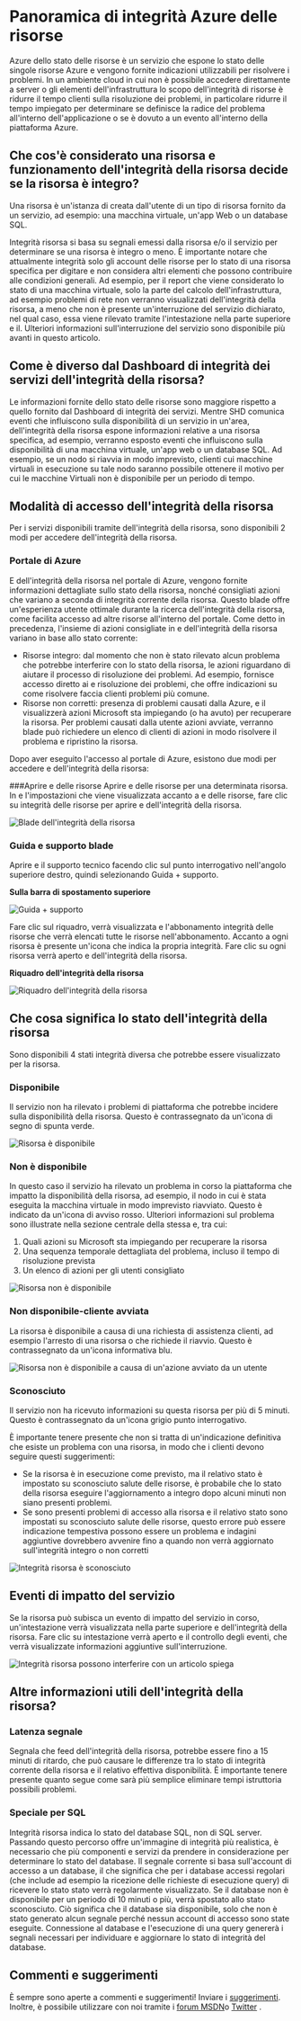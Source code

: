 <properties
   pageTitle="Panoramica di integrità risorsa Azure | Microsoft Azure"
   description="Panoramica dell'integrità della risorsa Azure"
   services="Resource health"
   documentationCenter="dev-center-name"
   authors="BernardoAMunoz"
   manager=""
   editor=""/>

<tags
   ms.service="resource-health"
   ms.devlang="na"
   ms.topic="article"
   ms.tgt_pltfrm="na"
   ms.workload="Supportability"
   ms.date="06/01/2016"
   ms.author="BernardoAMunoz"/>

# <a name="azure-resource-health-overview"></a>Panoramica di integrità Azure delle risorse

Azure dello stato delle risorse è un servizio che espone lo stato delle singole risorse Azure e vengono fornite indicazioni utilizzabili per risolvere i problemi. In un ambiente cloud in cui non è possibile accedere direttamente a server o gli elementi dell'infrastruttura lo scopo dell'integrità di risorse è ridurre il tempo clienti sulla risoluzione dei problemi, in particolare ridurre il tempo impiegato per determinare se definisce la radice del problema all'interno dell'applicazione o se è dovuto a un evento all'interno della piattaforma Azure.

## <a name="what-is-considered-a-resource-and-how-does-resource-health-decides-if-the-resource-is-healthy-or-not"></a>Che cos'è considerato una risorsa e funzionamento dell'integrità della risorsa decide se la risorsa è integro? 
Una risorsa è un'istanza di creata dall'utente di un tipo di risorsa fornito da un servizio, ad esempio: una macchina virtuale, un'app Web o un database SQL. 

Integrità risorsa si basa su segnali emessi dalla risorsa e/o il servizio per determinare se una risorsa è integro o meno. È importante notare che attualmente integrità solo gli account delle risorse per lo stato di una risorsa specifica per digitare e non considera altri elementi che possono contribuire alle condizioni generali. Ad esempio, per il report che viene considerato lo stato di una macchina virtuale, solo la parte del calcolo dell'infrastruttura, ad esempio problemi di rete non verranno visualizzati dell'integrità della risorsa, a meno che non è presente un'interruzione del servizio dichiarato, nel qual caso, essa viene rilevato tramite l'intestazione nella parte superiore e il. Ulteriori informazioni sull'interruzione del servizio sono disponibile più avanti in questo articolo. 

## <a name="how-is-resource-health-different-from-service-health-dashboard"></a>Come è diverso dal Dashboard di integrità dei servizi dell'integrità della risorsa?

Le informazioni fornite dello stato delle risorse sono maggiore rispetto a quello fornito dal Dashboard di integrità dei servizi. Mentre SHD comunica eventi che influiscono sulla disponibilità di un servizio in un'area, dell'integrità della risorsa espone informazioni relative a una risorsa specifica, ad esempio, verranno esposto eventi che influiscono sulla disponibilità di una macchina virtuale, un'app web o un database SQL. Ad esempio, se un nodo si riavvia in modo imprevisto, clienti cui macchine virtuali in esecuzione su tale nodo saranno possibile ottenere il motivo per cui le macchine Virtuali non è disponibile per un periodo di tempo.   

## <a name="how-to-access-resource-health"></a>Modalità di accesso dell'integrità della risorsa
Per i servizi disponibili tramite dell'integrità della risorsa, sono disponibili 2 modi per accedere dell'integrità della risorsa.

### <a name="azure-portal"></a>Portale di Azure
E dell'integrità della risorsa nel portale di Azure, vengono fornite informazioni dettagliate sullo stato della risorsa, nonché consigliati azioni che variano a seconda di integrità corrente della risorsa. Questo blade offre un'esperienza utente ottimale durante la ricerca dell'integrità della risorsa, come facilita accesso ad altre risorse all'interno del portale. Come detto in precedenza, l'insieme di azioni consigliate in e dell'integrità della risorsa variano in base allo stato corrente:

* Risorse integro: dal momento che non è stato rilevato alcun problema che potrebbe interferire con lo stato della risorsa, le azioni riguardano di aiutare il processo di risoluzione dei problemi. Ad esempio, fornisce accesso diretto ai e risoluzione dei problemi, che offre indicazioni su come risolvere faccia clienti problemi più comune.
* Risorse non corretti: presenza di problemi causati dalla Azure, e il visualizzerà azioni Microsoft sta impiegando (o ha avuto) per recuperare la risorsa. Per problemi causati dalla utente azioni avviate, verranno blade può richiedere un elenco di clienti di azioni in modo risolvere il problema e ripristino la risorsa.  

Dopo aver eseguito l'accesso al portale di Azure, esistono due modi per accedere e dell'integrità della risorsa: 

###<a name="open-the-resource-blade"></a>Aprire e delle risorse
Aprire e delle risorse per una determinata risorsa. In e l'impostazioni che viene visualizzata accanto a e delle risorse, fare clic su integrità delle risorse per aprire e dell'integrità della risorsa. 

![Blade dell'integrità della risorsa](./media/resource-health-overview/resourceBladeAndResourceHealth.png)

### <a name="help-and-support-blade"></a>Guida e supporto blade
Aprire e il supporto tecnico facendo clic sul punto interrogativo nell'angolo superiore destro, quindi selezionando Guida + supporto. 

**Sulla barra di spostamento superiore**

![Guida + supporto](./media/resource-health-overview/HelpAndSupport.png)

Fare clic sul riquadro, verrà visualizzata e l'abbonamento integrità delle risorse che verrà elencati tutte le risorse nell'abbonamento. Accanto a ogni risorsa è presente un'icona che indica la propria integrità. Fare clic su ogni risorsa verrà aperto e dell'integrità della risorsa.

**Riquadro dell'integrità della risorsa**

![Riquadro dell'integrità della risorsa](./media/resource-health-overview/resourceHealthTile.png)

## <a name="what-does-my-resource-health-status-mean"></a>Che cosa significa lo stato dell'integrità della risorsa
Sono disponibili 4 stati integrità diversa che potrebbe essere visualizzato per la risorsa.

### <a name="available"></a>Disponibile
Il servizio non ha rilevato i problemi di piattaforma che potrebbe incidere sulla disponibilità della risorsa. Questo è contrassegnato da un'icona di segno di spunta verde. 

![Risorsa è disponibile](./media/resource-health-overview/Available.png)

### <a name="unavailable"></a>Non è disponibile

In questo caso il servizio ha rilevato un problema in corso la piattaforma che impatto la disponibilità della risorsa, ad esempio, il nodo in cui è stata eseguita la macchina virtuale in modo imprevisto riavviato. Questo è indicato da un'icona di avviso rosso. Ulteriori informazioni sul problema sono illustrate nella sezione centrale della stessa e, tra cui: 

1.  Quali azioni su Microsoft sta impiegando per recuperare la risorsa 
2.  Una sequenza temporale dettagliata del problema, incluso il tempo di risoluzione prevista
3.  Un elenco di azioni per gli utenti consigliato 

![Risorsa non è disponibile](./media/resource-health-overview/Unavailable.png)

### <a name="unavailable--customer-initiated"></a>Non disponibile-cliente avviata
La risorsa è disponibile a causa di una richiesta di assistenza clienti, ad esempio l'arresto di una risorsa o che richiede il riavvio. Questo è contrassegnato da un'icona informativa blu. 

![Risorsa non è disponibile a causa di un'azione avviato da un utente](./media/resource-health-overview/userInitiated.png)

### <a name="unknown"></a>Sconosciuto
Il servizio non ha ricevuto informazioni su questa risorsa per più di 5 minuti. Questo è contrassegnato da un'icona grigio punto interrogativo. 

È importante tenere presente che non si tratta di un'indicazione definitiva che esiste un problema con una risorsa, in modo che i clienti devono seguire questi suggerimenti:

* Se la risorsa è in esecuzione come previsto, ma il relativo stato è impostato su sconosciuto salute delle risorse, è probabile che lo stato della risorsa eseguire l'aggiornamento a integro dopo alcuni minuti non siano presenti problemi.
* Se sono presenti problemi di accesso alla risorsa e il relativo stato sono impostati su sconosciuto salute delle risorse, questo errore può essere indicazione tempestiva possono essere un problema e indagini aggiuntive dovrebbero avvenire fino a quando non verrà aggiornato sull'integrità integro o non corretti

![Integrità risorsa è sconosciuto](./media/resource-health-overview/unknown.png)

## <a name="service-impacting-events"></a>Eventi di impatto del servizio
Se la risorsa può subisca un evento di impatto del servizio in corso, un'intestazione verrà visualizzata nella parte superiore e dell'integrità della risorsa. Fare clic su intestazione verrà aperto e il controllo degli eventi, che verrà visualizzate informazioni aggiuntive sull'interruzione.

![Integrità risorsa possono interferire con un articolo spiega](./media/resource-health-overview/serviceImpactingEvent.png)

## <a name="what-else-do-i-need-to-know-about-resource-health"></a>Altre informazioni utili dell'integrità della risorsa?

### <a name="signal-latency"></a>Latenza segnale
Segnala che feed dell'integrità della risorsa, potrebbe essere fino a 15 minuti di ritardo, che può causare le differenze tra lo stato di integrità corrente della risorsa e il relativo effettiva disponibilità. È importante tenere presente quanto segue come sarà più semplice eliminare tempi istruttoria possibili problemi. 

### <a name="special-case-for-sql"></a>Speciale per SQL 
Integrità risorsa indica lo stato del database SQL, non di SQL server. Passando questo percorso offre un'immagine di integrità più realistica, è necessario che più componenti e servizi da prendere in considerazione per determinare lo stato del database. Il segnale corrente si basa sull'account di accesso a un database, il che significa che per i database accessi regolari (che include ad esempio la ricezione delle richieste di esecuzione query) di ricevere lo stato stato verrà regolarmente visualizzato. Se il database non è disponibile per un periodo di 10 minuti o più, verrà spostato allo stato sconosciuto. Ciò significa che il database sia disponibile, solo che non è stato generato alcun segnale perché nessun account di accesso sono state eseguite. Connessione al database e l'esecuzione di una query genererà i segnali necessari per individuare e aggiornare lo stato di integrità del database.

## <a name="feedback"></a>Commenti e suggerimenti
È sempre sono aperte a commenti e suggerimenti! Inviare i [suggerimenti](https://feedback.azure.com/forums/266794-support-feedback). Inoltre, è possibile utilizzare con noi tramite i [forum MSDN](https://social.msdn.microsoft.com/Forums/azure)o [Twitter](https://twitter.com/azuresupport) .
